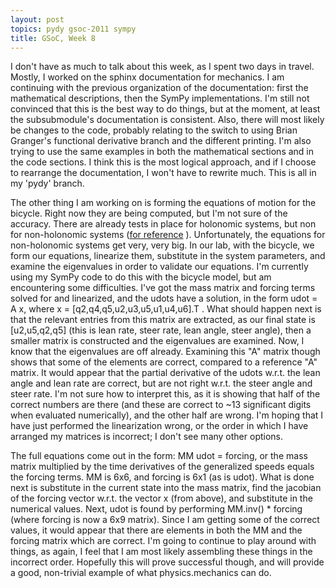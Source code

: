 ```yaml
---
layout: post
topics: pydy gsoc-2011 sympy
title: GSoC, Week 8
---
```


I don't have as much to talk about this week, as I spent two days in travel.
Mostly, I worked on the sphinx documentation for mechanics. I am continuing
with the previous organization of the documentation: first the mathematical
descriptions, then the SymPy implementations. I'm still not convinced that this
is the best way to do things, but at the moment, at least the subsubmodule's
documentation is consistent. Also, there will most likely be changes to the
code, probably relating to the switch to using Brian Granger's functional
derivative branch and the different printing. I'm also trying to use the same
examples in both the mathematical sections and in the code sections. I think
this is the most logical approach, and if I choose to rearrange the
documentation, I won't have to rewrite much. This is all in my 'pydy' branch.

The other thing I am working on is forming the equations of motion for the
bicycle. Right now they are being computed, but I'm not sure of the accuracy.
There are already tests in place for holonomic systems, but non for
non-holonomic systems ([for reference](http://en.wikipedia.org/wiki/Nonholonomic_system)
). Unfortunately, the equations for non-holonomic systems get very, very big.
In our lab, with the bicycle, we form our equations, linearize them, substitute
in the system parameters, and examine the eigenvalues in order to validate our
equations. I'm currently using my SymPy code to do this with the bicycle model,
but am encountering some difficulties. I've got the mass matrix and forcing
terms solved for and linearized, and the udots have a solution, in the form
udot = A x, where x = [q2,q4,q5,u2,u3,u5,u1,u4,u6].T . What should happen next
is that the relevant entries from this matrix are extracted, as our final state
is [u2,u5,q2,q5] \(this is lean rate, steer rate, lean angle, steer angle\), then
a smaller matrix is constructed and the eigenvalues are examined. Now, I know
that the eigenvalues are off already. Examining this "A" matrix though shows
that some of the elements are correct, compared to a reference "A" matrix. It
would appear that the partial derivative of the udots w.r.t. the lean angle and
lean rate are correct, but are not right w.r.t. the steer angle and steer rate.
I'm not sure how to interpret this, as it is showing that half of the correct
numbers are there (and these are correct to ~13 significant digits when
evaluated numerically), and the other half are wrong. I'm hoping that I have
just performed the linearization wrong, or the order in which I have arranged
my matrices is incorrect; I don't see many other options.

The full equations come out in the form: MM udot = forcing, or the mass matrix
multiplied by the time derivatives of the generalized speeds equals the forcing
terms. MM is 6x6, and forcing is 6x1 (as is udot). What is done next is
substitute in the current state into the mass matrix, find the jacobian of the
forcing vector w.r.t. the vector x (from above), and substitute in the
numerical values. Next, udot is found by performing MM.inv() * forcing (where
forcing is now a 6x9 matrix). Since I am getting some of the correct values, it
would appear that there are elements in both the MM and the forcing matrix
which are correct. I'm going to continue to play around with things, as again,
I feel that I am most likely assembling these things in the incorrect order.
Hopefully this will prove successful though, and will provide a good,
non-trivial example of what physics.mechanics can do.
